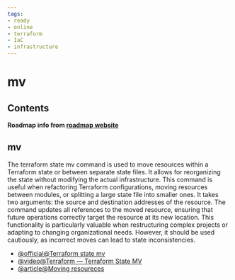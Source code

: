 ```yaml
---
tags:
- ready
- online
- terraform
- IaC
- infrastructure
---
```


# mv

## Contents

__Roadmap info from [roadmap website](https://roadmap.sh/terraform/mv@0xVXwjWPFXDGRw_3p6th6)__

## mv

The terraform state mv command is used to move resources within a Terraform state or between separate state files. It allows for reorganizing the state without modifying the actual infrastructure. This command is useful when refactoring Terraform configurations, moving resources between modules, or splitting a large state file into smaller ones. It takes two arguments: the source and destination addresses of the resource. The command updates all references to the moved resource, ensuring that future operations correctly target the resource at its new location. This functionality is particularly valuable when restructuring complex projects or adapting to changing organizational needs. However, it should be used cautiously, as incorrect moves can lead to state inconsistencies.

* [@official@Terraform state mv](https://developer.hashicorp.com/terraform/cli/commands/state/mv)
* [@video@Terraform — Terraform State MV](https://www.youtube.com/watch?v=i10IMXn3l0o)
* [@article@Moving resoureces](https://developer.hashicorp.com/terraform/cli/state/move)
